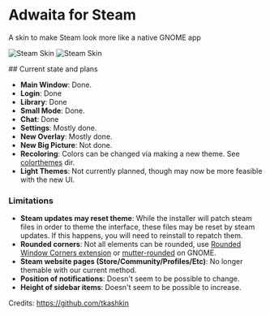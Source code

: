 # Adwaita for Steam

A skin to make Steam look more like a native GNOME app

![Steam Skin](https://preview.redd.it/upmq20p7pdzc1.png?width=1080&crop=smart&auto=webp&s=e8ef84097cfbc9fca1e972ad3483080833b216be)
![Steam Skin](https://preview.redd.it/pk8qg82398zc1.png?width=1080&crop=smart&auto=webp&s=bce426091d80cb012ce4e2ab9feabfdcc994c2ce)

</div>
## Current state and plans

* **Main Window**: Done.
* **Login**: Done
* **Library**: Done
* **Small Mode**: Done.
* **Chat**: Done
* **Settings**: Mostly done.
* **New Overlay**: Mostly done.
* **New Big Picture**: Not done.
* **Recoloring**: Colors can be changed via making a new theme. See [colorthemes](/adwaita/colorthemes) dir.
* **Light Themes**: Not currently planned, though may now be more feasible with the new UI.

### Limitations

* **Steam updates may reset theme**: While the installer will patch steam files in order to theme the interface, these files may be reset by steam updates. If this happens, you will need to reinstall to repatch them.
* **Rounded corners**: Not all elements can be rounded, use [Rounded Window Corners extension](https://github.com/yilozt/rounded-window-corners) or [mutter-rounded](https://github.com/yilozt/mutter-rounded) on GNOME.
* **Steam website pages (Store/Community/Profiles/Etc)**: No longer themable with our current method.
* **Position of notifications**: Doesn't seem to be possible to change.
* **Height of sidebar items**: Doesn't seem to be possible to increase.

Credits: https://github.com/tkashkin
